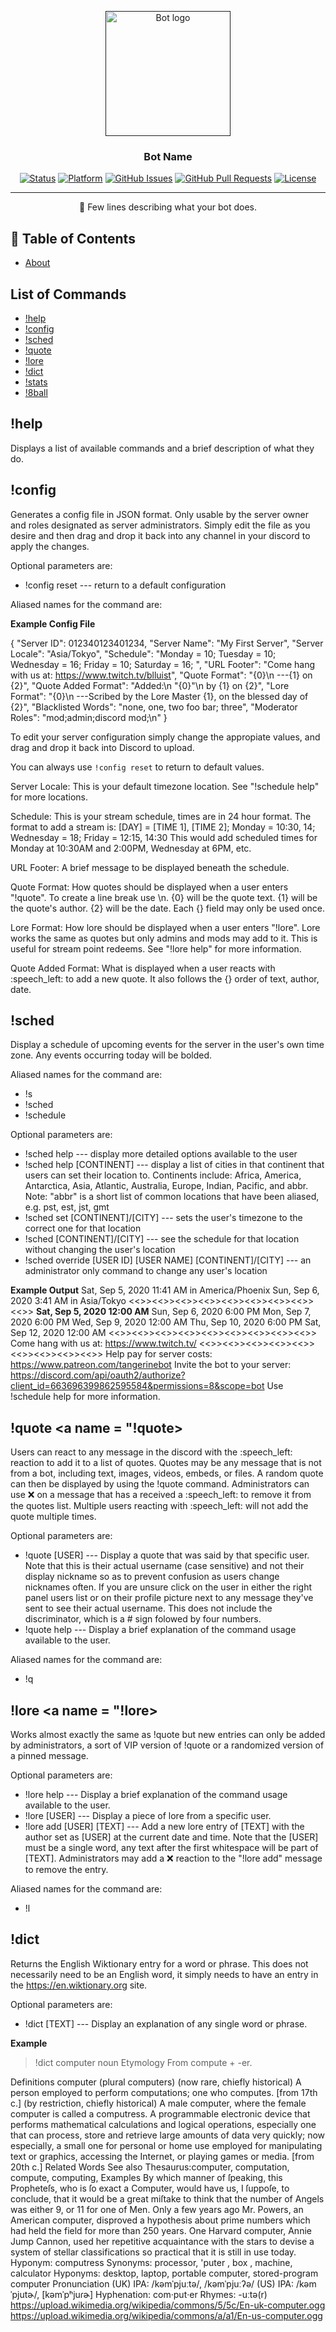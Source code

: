 <p align="center">
  <a href="" rel="noopener">
 <img width=200px height=200px src="https://i.imgur.com/FxL5qM0.jpg" alt="Bot logo"></a>
</p>

<h3 align="center">Bot Name</h3>

<div align="center">

  [![Status](https://img.shields.io/badge/status-active-success.svg)]()
  [![Platform](https://img.shields.io/badge/platform-reddit-orange.svg)](https://www.reddit.com/user/Wordbook_Bot)
  [![GitHub Issues](https://img.shields.io/github/issues/kylelobo/The-Documentation-Compendium.svg)](https://github.com/kylelobo/The-Documentation-Compendium/issues)
  [![GitHub Pull Requests](https://img.shields.io/github/issues-pr/kylelobo/The-Documentation-Compendium.svg)](https://github.com/kylelobo/The-Documentation-Compendium/pulls)
  [![License](https://img.shields.io/badge/license-MIT-blue.svg)](/LICENSE)

</div>

---

<p align="center"> 🤖 Few lines describing what your bot does.
    <br> 
</p>

## 📝 Table of Contents
+ [About](#about)

## List of Commands
+ [!help](#!help)
+ [!config](#!config)
+ [!sched](#!sched)
+ [!quote](#!quote)
+ [!lore](#!lore)
+ [!dict](#!dict)
+ [!stats](#!stats)
+ [!8ball](#!8ball)

## !help <a name = "!help"></a>
Displays a list of available commands and a brief description of what they do.

## !config <a name = "!config"></a>
Generates a config file in JSON format. Only usable by the server owner and roles designated as server administrators. Simply edit the file as you desire and then drag and drop it back into any channel in your discord to apply the changes. 

Optional parameters are: 
+ !config reset --- return to a default configuration

Aliased names for the command are:

**Example Config File**

{
    "Server ID": 012340123401234,
    "Server Name": "My First Server",
    "Server Locale": "Asia/Tokyo",
    "Schedule": "Monday = 10; Tuesday = 10; Wednesday = 16; Friday = 10; Saturday = 16; ",
    "URL Footer": "Come hang with us at: <https://www.twitch.tv/blluist>",
    "Quote Format": "{0}\n ---{1} on {2}",
    "Quote Added Format": "Added:\n \"{0}\"\n by {1} on {2}",
    "Lore Format": "{0}\n ---Scribed by the Lore Master {1}, on the blessed day of {2}",
    "Blacklisted Words": "none, one, two foo bar; three",
    "Moderator Roles": "mod;admin;discord mod;\n"
}


To edit your server configuration simply change the appropiate values, and drag and drop it back into Discord to upload. 

You can always use `!config reset` to return to default values.

Server Locale: This is your default timezone location. 
    See "!schedule help" for more locations.
    
Schedule: This is your stream schedule, times are in 24 hour format. 
    The format to add a stream is:
        [DAY] = [TIME 1], [TIME 2];
        Monday = 10:30, 14; Wednesday = 18; Friday = 12:15, 14:30
    This would add scheduled times for Monday at 10:30AM and 2:00PM, Wednesday at 6PM, etc.

URL Footer: A brief message to be displayed beneath the schedule.
        
Quote Format: How quotes should be displayed when a user enters "!quote". 
    To create a line break use \n.
    {0} will be the quote text.
    {1} will be the quote's author.
    {2} will be the date.
    Each {} field may only be used once.
    
Lore Format: How lore should be displayed when a user enters "!lore". 
    Lore works the same as quotes but only admins and mods may add to it. 
    This is useful for stream point redeems. 
    See "!lore help" for more information.
    
Quote Added Format: What is displayed when a user reacts with :speech_left: to add a new quote. 
    It also follows the {} order of text, author, date.

## !sched <a name = "!sched"></a>
Display a schedule of upcoming events for the server in the user's own time zone. Any events occurring today will be bolded.

Aliased names for the command are:
+ !s
+ !sched
+ !schedule

Optional parameters are:
+ !sched help --- display more detailed options available to the user
+ !sched help [CONTINENT] --- display a list of cities in that continent that users can set their location to. Continents include: Africa, America, Antarctica, Asia, Atlantic, Australia, Europe, Indian, Pacific, and abbr. Note: "abbr" is a short list of common locations that have been aliased, e.g. pst, est, jst, gmt
+ !sched set [CONTINENT]/[CITY] --- sets the user's timezone to the correct one for that location
+ !sched [CONTINENT]/[CITY] --- see the schedule for that location without changing the user's location
+ !sched override [USER ID] [USER NAME] [CONTINENT]/[CITY] --- an administrator only command to change any user's location

**Example Output**
Sat, Sep 5, 2020 11:41 AM in America/Phoenix
Sun, Sep 6, 2020 3:41 AM in Asia/Tokyo
<<>><<>><<>><<>><<>><<>><<>><<>><<>>
**Sat, Sep 5, 2020 12:00 AM**
Sun, Sep 6, 2020 6:00 PM
Mon, Sep 7, 2020 6:00 PM
Wed, Sep 9, 2020 12:00 AM
Thu, Sep 10, 2020 6:00 PM
Sat, Sep 12, 2020 12:00 AM
<<>><<>><<>><<>><<>><<>><<>><<>><<>>
Come hang with us at: https://www.twitch.tv/
<<>><<>><<>><<>><<>><<>><<>><<>><<>>
Help pay for server costs: https://www.patreon.com/tangerinebot
Invite the bot to your server: https://discord.com/api/oauth2/authorize?client_id=663696399862595584&permissions=8&scope=bot
Use !schedule help for more information.

## !quote <a name = "!quote></a>
Users can react to any message in the discord with the :speech_left: reaction to add it to a list of quotes. 
Quotes may be any message that is not from a bot, including text, images, videos, embeds, or files.
A random quote can then be displayed by using the !quote command.
Administrators can use :x: on a message that has a received a :speech_left: to remove it from the quotes list. Multiple users reacting with :speech_left: will not add the quote multiple times.
  
Optional parameters are:
+ !quote [USER] --- Display a quote that was said by that specific user. Note that this is their actual username (case sensitive) and not their display nickname so as to prevent confusion as users change nicknames often. If you are unsure click on the user in either the right panel users list or on their profile picture next to any message they've sent to see their actual username. This does not include the discriminator, which is a # sign folowed by four numbers.
+ !quote help --- Display a brief explanation of the command usage available to the user.

Aliased names for the command are:
+ !q

## !lore <a name = "!lore></a>
  Works almost exactly the same as !quote but new entries can only be added by administrators, a sort of VIP version of !quote or a randomized version of a pinned message.
  
  Optional parameters are:
  + !lore help --- Display a brief explanation of the command usage available to the user.
  + !lore [USER] --- Display a piece of lore from a specific user.
  + !lore add [USER] [TEXT] --- Add a new lore entry of [TEXT] with the author set as [USER] at the current date and time. Note that the [USER] must be a single word, any text after the first whitespace will be part of [TEXT]. Administrators may add a :x: reaction to the "!lore add" message to remove the entry.
  
  Aliased names for the command are:
  + !l
  
## !dict <a name = "!dict"></a>
Returns the English Wiktionary entry for a word or phrase. This does not necessarily need to be an English word, it simply needs to have an entry in the https://en.wiktionary.org site.

Optional parameters are:
+ !dict [TEXT] --- Display an explanation of any single word or phrase.

**Example**
> !dict computer
noun 
Etymology
From compute +‎ -er.

Definitions
computer (plural computers) 
(now rare, chiefly historical) A person employed to perform computations; one who computes. [from 17th c.] 
(by restriction, chiefly historical) A male computer, where the female computer is called a computress. 
A programmable electronic device that performs mathematical calculations and logical operations, especially one that can process, store and retrieve large amounts of data very quickly; now especially, a small one for personal or home use employed for manipulating text or graphics, accessing the Internet, or playing games or media. [from 20th c.] 
Related Words
See also Thesaurus:computer, 
computation, compute, computing, 
Examples
By which manner of ſpeaking, this Propheteſs, who is ſo exact a Computer, would have us, I ſuppoſe, to conclude, that it would be a great miſtake to think that the number of Angels was either 9, or 11 for one of Men. 
Only a few years ago Mr. Powers, an American computer, disproved a hypothesis about prime numbers which had held the field for more than 250 years. 
One Harvard computer, Annie Jump Cannon, used her repetitive acquaintance with the stars to devise a system of stellar classifications so practical that it is still in use today. 
Hyponym: computress 
Synonyms: processor, 'puter , box , machine, calculator 
Hyponyms: desktop, laptop, portable computer, stored-program computer 
Pronunciation
(UK) IPA: /kəmˈpjuːtə/, /kəmˈpjuːʔə/ 
(US) IPA: /kəmˈpjutɚ/, [kəmˈpʰjuɾɚ] 
Hyphenation: com‧put‧er 
Rhymes: -uːtə(r) 
https://upload.wikimedia.org/wikipedia/commons/5/5c/En-uk-computer.ogg 
https://upload.wikimedia.org/wikipedia/commons/a/a1/En-us-computer.ogg

